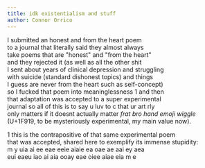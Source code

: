 ```yaml
---
title: idk existentialism and stuff
author: Connor Orrico
---
```


I submitted an honest and from the heart poem  
to a journal that literally said they almost always  
take poems that are "honest" and "from the heart"  
and they rejected it (as well as all the other shit  
I sent about years of clinical depression and struggling  
with suicide (standard dishonest topics) and things  
I guess are never from the heart such as self-concept)  
so I fucked that poem into meaninglessness 1 and then  
that adaptation was accepted to a super experimental  
journal so all of this is to say u luv to c that ur art rly  
only matters if it doesnt actually matter *frat bro hand emoji wiggle*  
(U+1F919, to be mysteriously experimental, my main value now).  

1 this is the contrapositive of that same experimental poem  
that was accepted, shared here to exemplify its immense stupidity:  
m y uia ai ee eae eeie aiaie ea oae ae aai ey aea  
eui eaeu iao ai aia ooay eae oiee aiae eia m e  